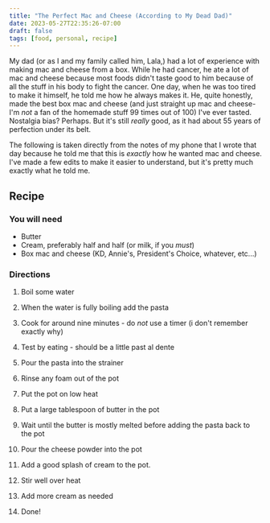 ```yaml
---
title: "The Perfect Mac and Cheese (According to My Dead Dad)"
date: 2023-05-27T22:35:26-07:00
draft: false
tags: [food, personal, recipe]
---
```


My dad (or as I and my family called him, Lala,) had a lot of experience with
making mac and cheese from a box. While he had cancer, he ate a lot of mac and
cheese because most foods didn't taste good to him because of all the stuff in
his body to fight the cancer. One day, when he was too tired to make it
himself, he told me how he always makes it. He, quite honestly, made the best
box mac and cheese (and just straight up mac and cheese- I'm *not* a fan of
the homemade stuff 99 times out of 100) I've ever tasted. Nostalgia bias?
Perhaps. But it's still *really* good, as it had about 55 years of perfection
under its belt.

The following is taken directly from the notes of my phone that I wrote that
day because he told me that this is *exactly* how he wanted mac and cheese.
I've made a few edits to make it easier to understand, but it's pretty much
exactly what he told me.

## Recipe

### You will need

- Butter
- Cream, preferably half and half (or milk, if you *must*)
- Box mac and cheese (KD, Annie's, President's Choice, whatever, etc...)

### Directions

1. Boil some water 

2. When the water is fully boiling add the pasta

3. Cook for around nine minutes - do *not* use a timer (i don't remember
   exactly why)

4. Test by eating - should be a little past al dente

5. Pour the pasta into the strainer

6. Rinse any foam out of the pot

7. Put the pot on low heat

8. Put a large tablespoon of butter in the pot

9. Wait until the butter is mostly melted before adding the pasta back to the
   pot

10. Pour the cheese powder into the pot

11. Add a good splash of cream to the pot.

12. Stir well over heat

13. Add more cream as needed

14. Done!



